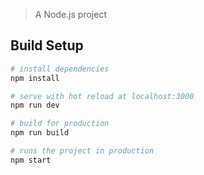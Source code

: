> A Node.js project

## Build Setup

``` bash
# install dependencies
npm install

# serve with hot reload at localhost:3000
npm run dev

# build for production
npm run build

# runs the project in production
npm start
```